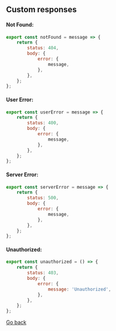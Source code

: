 ## Custom responses

#### Not Found:
```javascript
export const notFound = message => {
    return {
        status: 404,
        body: {
            error: {
                message,
            },
        },
    };
};
```

#### User Error:
```javascript
export const userError = message => {
    return {
        status: 400,
        body: {
            error: {
                message,
            },
        },
    };
};
```

#### Server Error:
```javascript
export const serverError = message => {
    return {
        status: 500,
        body: {
            error: {
                message,
            },
        },
    };
};
```

#### Unauthorized:
```javascript
export const unauthorized = () => {
    return {
        status: 403,
        body: {
            error: {
                message: 'Unauthorized',
            },
        },
    };
};
```

[Go back](/tutorial)